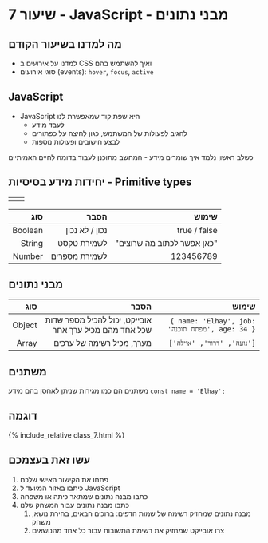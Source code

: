 # שיעור 7 - JavaScript - מבני נתונים

## מה למדנו בשיעור הקודם
- למדנו על אירועים ב CSS ואיך להשתמש בהם
- סוגי אירועים (events): `hover`, `focus`, `active`

## JavaScript
- JavaScript היא שפת קוד שמאפשרת לנו 
  - לעבד מידע
  - להגיב לפעולות של המשתמש, כגון לחיצה על כפתורים
  - לבצע חישובים ופעולות נוספות

כשלב ראשון נלמד איך שומרים מידע - המחשב מתוכנן לעבוד בדומה לחיים האמיתיים
## יחידות מידע בסיסיות -  Primitive types
|   |   |
|---|---|
|   |   |


|     סוג |           הסבר |                      שימוש |
| ------: | -------------: | -------------------------: |
| Boolean | נכון / לא נכון |               true / false |
|  String |    לשמירת טקסט | "כאן אפשר לכתוב מה שרוצים" |
|  Number |  לשמירת מספרים |                  123456789 |

## מבני נתונים
|    סוג |                                                   הסבר |                                               שימוש |
| -----: | -----------------------------------------------------: | --------------------------------------------------: |
| Object | אובייקט, יכול להכיל מספר שדות שכל אחד מהם מכיל ערך אחר | ```{ name: 'Elhay', job: 'מפתח תוכנה', age: 34 }``` |
|  Array |                              מערך, מכיל רשימה של ערכים |                     ```['נועה', 'דרור', 'איילה']``` |

## משתנים
משתנים הם כמו מגירות שניתן לאחסן בהם מידע
```const name = 'Elhay';```

## דוגמה
{% include_relative class_7.html %}

## עשו זאת בעצמכם
1. פתחו את הקישור האישי שלכם
2. כיתבו באזור המיועד ל JavaScript
3. כתבו מבנה נתונים שמתאר כיתה או משפחה
4. כתבו מבנה נתונים עבור המשחק שלנו
   1. מבנה נתונים שמחזיק רשימה של שמות הדפים: ברוכים הבאים, בחירת נושא, משחק
   2. צרו אובייקט שמחזיק את רשימת התשובות עבור כל אחד מהנושאים
